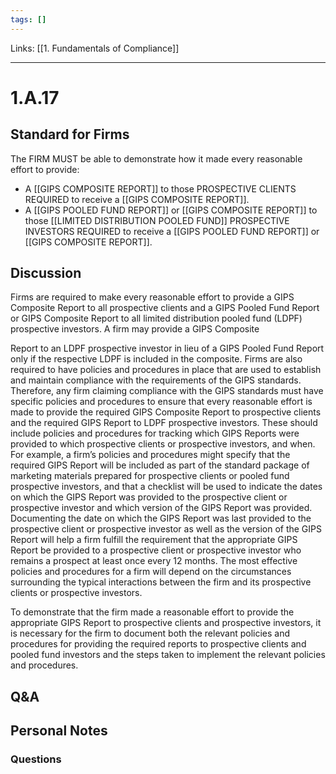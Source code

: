 ```yaml
---
tags: []
---
```

Links: [[1. Fundamentals of Compliance]]
___
# 1.A.17
## Standard for Firms
The FIRM MUST be able to demonstrate how it made every reasonable effort to provide:
- A [[GIPS COMPOSITE REPORT]] to those PROSPECTIVE CLIENTS REQUIRED to receive a [[GIPS COMPOSITE REPORT]].
- A [[GIPS POOLED FUND REPORT]] or [[GIPS COMPOSITE REPORT]] to those [[LIMITED DISTRIBUTION POOLED FUND]] PROSPECTIVE INVESTORS REQUIRED to receive a [[GIPS POOLED FUND REPORT]] or [[GIPS COMPOSITE REPORT]].
## Discussion
Firms are required to make every reasonable effort to provide a GIPS Composite Report to all prospective clients and a GIPS Pooled Fund Report or GIPS Composite Report to all limited distribution pooled fund (LDPF) prospective investors. A firm may provide a GIPS Composite

Report to an LDPF prospective investor in lieu of a GIPS Pooled Fund Report only if the respective LDPF is included in the composite. Firms are also required to have policies and procedures in place that are used to establish and maintain compliance with the requirements of the GIPS standards. Therefore, any firm claiming compliance with the GIPS standards must have specific policies and procedures to ensure that every reasonable effort is made to provide the required GIPS Composite Report to prospective clients and the required GIPS Report to LDPF prospective investors. These should include policies and procedures for tracking which GIPS Reports were provided to which prospective clients or prospective investors, and when. For example, a firm’s policies and procedures might specify that the required GIPS Report will be included as part of the standard package of marketing materials prepared for prospective clients or pooled fund prospective investors, and that a checklist will be used to indicate the dates on which the GIPS Report was provided to the prospective client or prospective investor and which version of the GIPS Report was provided. Documenting the date on which the GIPS Report was last provided to the prospective client or prospective investor as well as the version of the GIPS Report will help a firm fulfill the requirement that the appropriate GIPS Report be provided to a prospective client or prospective investor who remains a prospect at least once every 12 months. The most effective policies and procedures for a firm will depend on the circumstances surrounding the typical interactions between the firm and its prospective clients or prospective investors.

To demonstrate that the firm made a reasonable effort to provide the appropriate GIPS Report to prospective clients and prospective investors, it is necessary for the firm to document both the relevant policies and procedures for providing the required reports to prospective clients and pooled fund investors and the steps taken to implement the relevant policies and procedures.
## Q&A

## Personal Notes

### Questions